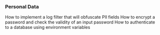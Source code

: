 ### Personal Data
How to implement a log filter that will obfuscate PII fields
How to encrypt a password and check the validity of an input password
How to authenticate to a database using environment variables
